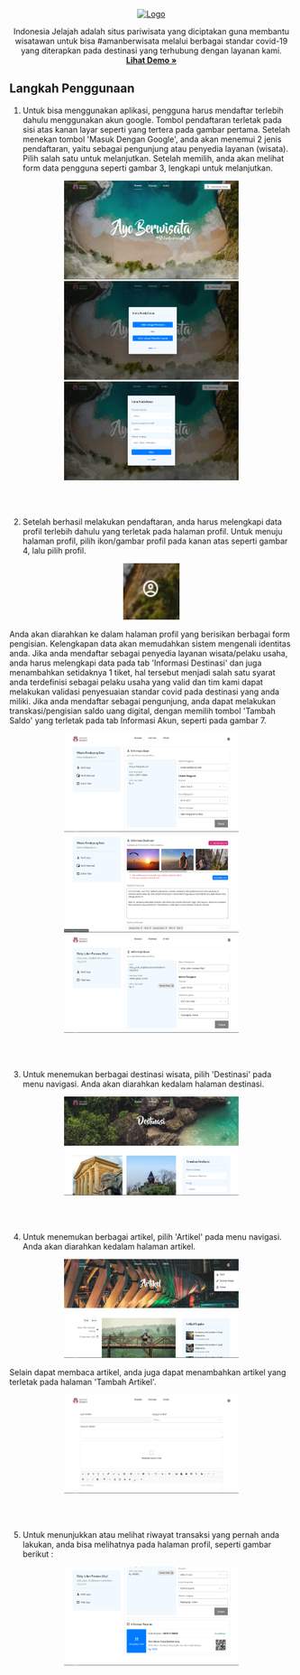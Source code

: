 <p align="center">
  <a href="https://indonesia-jelajah.web.app/">
    <img src="https://indonesia-jelajah.web.app/static/media/logo-light.c3fe2a4b.png" alt="Logo" width="300" height="100">
  </a>

  <p align="center">
  Indonesia Jelajah adalah situs pariwisata yang diciptakan guna membantu wisatawan untuk bisa #amanberwisata melalui berbagai standar covid-19 yang diterapkan pada destinasi yang terhubung dengan layanan kami.
    <br />
    <a href="https://indonesia-jelajah.web.app/"><strong>Lihat Demo »</strong></a>
  </p>
</p>

## Langkah Penggunaan
1. Untuk bisa menggunakan aplikasi, pengguna harus mendaftar terlebih dahulu menggunakan akun google. Tombol pendaftaran terletak pada sisi atas kanan layar seperti yang tertera pada gambar pertama. Setelah menekan tombol 'Masuk Dengan Google', anda akan menemui 2 jenis pendaftaran, yaitu sebagai pengunjung atau penyedia layanan (wisata). Pilih salah satu untuk melanjutkan. Setelah memilih, anda akan melihat form data pengguna seperti gambar 3, lengkapi untuk melanjutkan.

<div align="center">
    <img width="310" height="175" src="https://github.com/dicky-julian/indonesia-jelajah/blob/master/src/assets/images/documentation/1.PNG?raw=true">
    <img width="310" height="175" src="https://github.com/dicky-julian/indonesia-jelajah/blob/master/src/assets/images/documentation/2.PNG?raw=true">
    <img width="310" height="175" src="https://github.com/dicky-julian/indonesia-jelajah/blob/master/src/assets/images/documentation/3.PNG?raw=true">
</div>

<br /><br />

2. Setelah berhasil melakukan pendaftaran, anda harus melengkapi data profil terlebih dahulu yang terletak pada halaman profil. Untuk menuju halaman profil, pilih ikon/gambar profil pada kanan atas seperti gambar 4, lalu pilih profil.
<div align="center">
<img width="100" height="100" src="https://github.com/dicky-julian/indonesia-jelajah/blob/master/src/assets/images/documentation/4.PNG?raw=true">
  </div>

Anda akan diarahkan ke dalam halaman profil yang berisikan berbagai form pengisian. Kelengkapan data akan memudahkan sistem mengenali identitas anda. Jika anda mendaftar sebagai penyedia layanan wisata/pelaku usaha, anda harus melengkapi data pada tab 'Informasi Destinasi' dan juga menambahkan setidaknya 1 tiket, hal tersebut menjadi salah satu syarat anda terdefinisi sebagai pelaku usaha yang valid dan tim kami dapat melakukan validasi penyesuaian standar covid pada destinasi yang anda miliki. Jika anda mendaftar sebagai pengunjung, anda dapat melakukan transkasi/pengisian saldo uang digital, dengan memilih tombol 'Tambah Saldo' yang terletak pada tab Informasi Akun, seperti pada gambar 7.
<div align="center">
  <img width="310" height="175" src="https://github.com/dicky-julian/indonesia-jelajah/blob/master/src/assets/images/documentation/5.PNG?raw=true">
  <img width="310" height="175" src="https://github.com/dicky-julian/indonesia-jelajah/blob/master/src/assets/images/documentation/6.PNG?raw=true">
  <img width="310" height="175" src="https://github.com/dicky-julian/indonesia-jelajah/blob/master/src/assets/images/documentation/9.PNG?raw=true">
</div>

<br /><br />

3. Untuk menemukan berbagai destinasi wisata, pilih 'Destinasi' pada menu navigasi. Anda akan diarahkan kedalam halaman destinasi.
<div align="center">
  <img width="310" height="175" src="https://github.com/dicky-julian/indonesia-jelajah/blob/master/src/assets/images/documentation/7.PNG?raw=true">
</div>

<br /><br />

4. Untuk menemukan berbagai artikel, pilih 'Artikel' pada menu navigasi. Anda akan diarahkan kedalam halaman artikel.
<div align="center">
  <img width="310" height="175" src="https://github.com/dicky-julian/indonesia-jelajah/blob/master/src/assets/images/documentation/8.PNG?raw=true">
</div>

Selain dapat membaca artikel, anda juga dapat menambahkan artikel yang terletak pada halaman 'Tambah Artikel'.
<div align="center">
  <img width="310" height="175" src="https://github.com/dicky-julian/indonesia-jelajah/blob/master/src/assets/images/documentation/10.PNG?raw=true">
</div>

<br /><br />

5. Untuk menunjukkan atau melihat riwayat transaksi yang pernah anda lakukan, anda bisa melihatnya pada halaman profil, seperti gambar berikut :
<div align="center">
  <img width="310" height="175" src="https://github.com/dicky-julian/indonesia-jelajah/blob/master/src/assets/images/documentation/11.PNG?raw=true">
</div>
